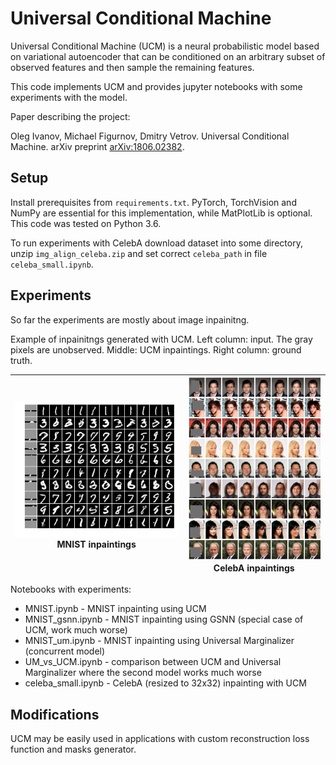 # Universal Conditional Machine

Universal Conditional Machine (UCM) is a neural probabilistic model based on variational autoencoder that can be conditioned on an arbitrary subset of observed features and then sample the remaining features.

This code implements UCM and provides jupyter notebooks with some experiments with the model.

Paper describing the project:

Oleg Ivanov, Michael Figurnov, Dmitry Vetrov. Universal Conditional Machine. arXiv preprint [arXiv:1806.02382](http://arxiv.org/abs/1806.02382).

## Setup

Install prerequisites from `requirements.txt`.
PyTorch, TorchVision and NumPy are essential for this implementation, while MatPlotLib is optional.
This code was tested on Python 3.6.

To run experiments with CelebA download dataset into some directory, unzip `img_align_celeba.zip` and set correct `celeba_path` in file `celeba_small.ipynb`.

## Experiments

So far the experiments are mostly about image inpainitng.

Example of inpainitngs generated with UCM. Left column: input. The gray pixels are unobserved. Middle: UCM inpaintings. Right column: ground truth.

![MNIST inpaintings](images/mnist.png)MNIST inpaintings|![CelebA inpaintings](images/celeba.jpg)CelebA inpaintings
-|-

Notebooks with experiments:

 - MNIST.ipynb - MNIST inpainting using UCM
 - MNIST_gsnn.ipynb - MNIST inpainting using GSNN (special case of UCM, work much worse)
 - MNIST_um.ipynb - MNIST inpainting using Universal Marginalizer (concurrent model)
 - UM_vs_UCM.ipynb - comparison between UCM and Universal Marginalizer where the second model works much worse
 - celeba_small.ipynb - CelebA (resized to 32x32) inpainting with UCM

## Modifications

UCM may be easily used in applications with custom reconstruction loss function and masks generator.
